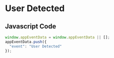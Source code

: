 # User Detected

## Javascript Code
```js
window.appEventData = window.appEventData || [];
appEventData.push({
  "event": "User Detected"
});
```




